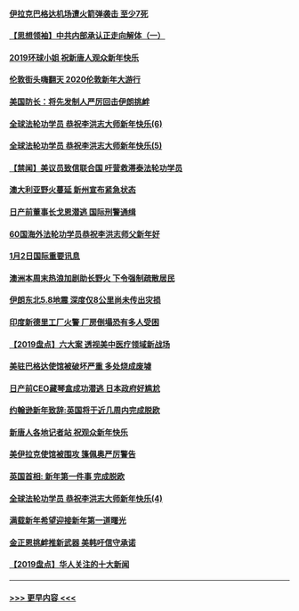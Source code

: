 #### [伊拉克巴格达机场遭火箭弹袭击 至少7死](../pages/prog202/a102744115.md?t=01031344) 
#### [【思想领袖】中共内部承认正走向解体（一）](../pages/prog202/a102744097.md?t=01031344) 
#### [2019环球小姐 祝新唐人观众新年快乐](../pages/prog202/a102744043.md?t=01031344) 
#### [伦敦街头嗨翻天 2020伦敦新年大游行](../pages/prog202/a102743925.md?t=01031344) 
#### [美国防长：将先发制人严厉回击伊朗挑衅](../pages/prog202/a102743930.md?t=01031344) 
#### [全球法轮功学员 恭祝李洪志大师新年快乐(6)](../pages/prog202/a102743899.md?t=01031344) 
#### [全球法轮功学员 恭祝李洪志大师新年快乐(5)](../pages/prog202/a102743766.md?t=01031344) 
#### [【禁闻】美议员致信联合国 吁营救滞泰法轮功学员](../pages/prog202/a102743781.md?t=01031344) 
#### [澳大利亚野火蔓延 新州宣布紧急状态](../pages/prog202/a102743681.md?t=01031344) 
#### [日产前董事长戈恩潜逃 国际刑警通缉](../pages/prog202/a102743676.md?t=01031344) 
#### [60国海外法轮功学员恭祝李洪志师父新年好](../pages/prog202/a102743628.md?t=01031344) 
#### [1月2日国际重要讯息](../pages/prog202/a102743488.md?t=01031344) 
#### [澳洲本周末热浪加剧助长野火 下令强制疏散居民](../pages/prog202/a102743421.md?t=01031344) 
#### [伊朗东北5.8地震 深度仅8公里尚未传出灾损](../pages/prog202/a102743396.md?t=01031344) 
#### [印度新德里工厂火警 厂房倒塌恐有多人受困](../pages/prog202/a102743386.md?t=01031344) 
#### [【2019盘点】六大案 透视美中医疗领域新战场](../pages/prog202/a102743227.md?t=01031344) 
#### [美驻巴格达使馆被破坏严重 多处烧成废墟](../pages/prog202/a102743244.md?t=01031344) 
#### [日产前CEO藏琴盒成功潜逃 日本政府好尴尬](../pages/prog202/a102742937.md?t=01031344) 
#### [约翰逊新年致辞:英国将于近几周内完成脱欧](../pages/prog202/a102742956.md?t=01031344) 
#### [新唐人各地记者站 祝观众新年快乐](../pages/prog202/a102742785.md?t=01031344) 
#### [美伊拉克使馆被围攻 篷佩奥严厉警告](../pages/prog202/a102742994.md?t=01031344) 
#### [英国首相: 新年第一件事 完成脱欧](../pages/prog202/a102742907.md?t=01031344) 
#### [全球法轮功学员 恭祝李洪志大师新年快乐(4)](../pages/prog202/a102742900.md?t=01031344) 
#### [满载新年希望迎接新年第一道曙光](../pages/prog202/a102742809.md?t=01031344) 
#### [金正恩挑衅推新武器 美韩吁信守承诺](../pages/prog202/a102742799.md?t=01031344) 
#### [【2019盘点】华人关注的十大新闻](../pages/prog202/a102742748.md?t=01031344) 

----
#### [ >>> 更早内容 <<< ](../indexes/prog202-earlier.md)
